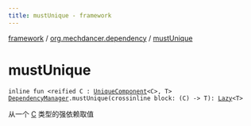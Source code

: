 ```yaml
---
title: mustUnique - framework
---
```


[framework](../index.html) / [org.mechdancer.dependency](index.html) / [mustUnique](./must-unique.html)

# mustUnique

`inline fun <reified C : `[`UniqueComponent`](-unique-component/index.html)`<C>, T> `[`DependencyManager`](-dependency-manager/index.html)`.mustUnique(crossinline block: (C) -> T): `[`Lazy`](https://kotlinlang.org/api/latest/jvm/stdlib/kotlin/-lazy/index.html)`<T>`

从一个 [C](must-unique.html#C) 类型的强依赖取值

